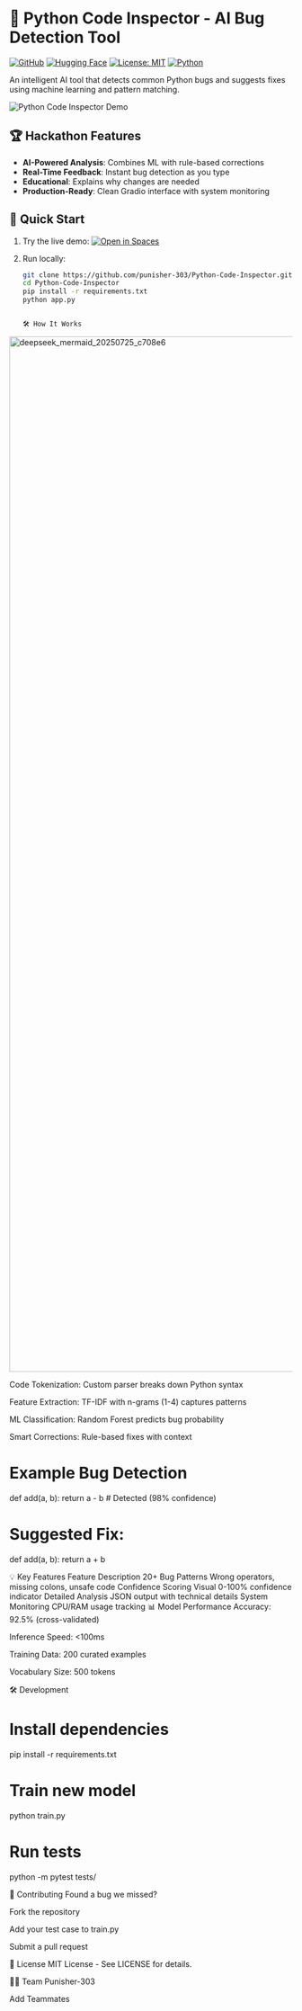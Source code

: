 # 🐞 Python Code Inspector - AI Bug Detection Tool

[![GitHub](https://img.shields.io/badge/GitHub-Repository-blue)](https://github.com/punisher-303/Python-Code-Inspector)
[![Hugging Face](https://img.shields.io/badge/🤗%20Demo-Spaces-yellow)](https://huggingface.co/spaces/punisher-303/python-code-inspector)
[![License: MIT](https://img.shields.io/badge/License-MIT-green)](LICENSE)
[![Python](https://img.shields.io/badge/Python-3.10+-blue)](https://www.python.org/)

An intelligent AI tool that detects common Python bugs and suggests fixes using machine learning and pattern matching.

![Python Code Inspector Demo](demo_screenshot.png) <!-- Replace with your actual screenshot -->

## 🏆 Hackathon Features

- **AI-Powered Analysis**: Combines ML with rule-based corrections
- **Real-Time Feedback**: Instant bug detection as you type
- **Educational**: Explains why changes are needed
- **Production-Ready**: Clean Gradio interface with system monitoring

## 🚀 Quick Start

1. Try the live demo:
   [![Open in Spaces](https://huggingface.co/datasets/huggingface/badges/raw/main/open-in-hf-spaces-md.svg)](https://huggingface.co/spaces/punisher-303/python-code-inspector)

2. Run locally:
   ```bash
   git clone https://github.com/punisher-303/Python-Code-Inspector.git
   cd Python-Code-Inspector
   pip install -r requirements.txt
   python app.py


   🛠️ How It Works
<img width="1248" height="1842" alt="deepseek_mermaid_20250725_c708e6" src="https://github.com/user-attachments/assets/11cf3ef1-c572-4a38-b879-4a7b573d5b5e" />

Code Tokenization: Custom parser breaks down Python syntax

Feature Extraction: TF-IDF with n-grams (1-4) captures patterns

ML Classification: Random Forest predicts bug probability

Smart Corrections: Rule-based fixes with context


# Example Bug Detection
def add(a, b): return a - b  # Detected (98% confidence)
# Suggested Fix:
def add(a, b): return a + b


💡 Key Features
Feature	Description
20+ Bug Patterns	Wrong operators, missing colons, unsafe code
Confidence Scoring	Visual 0-100% confidence indicator
Detailed Analysis	JSON output with technical details
System Monitoring	CPU/RAM usage tracking
📊 Model Performance
Accuracy: 92.5% (cross-validated)

Inference Speed: <100ms

Training Data: 200 curated examples

Vocabulary Size: 500 tokens

🛠️ Development

# Install dependencies
pip install -r requirements.txt

# Train new model
python train.py

# Run tests
python -m pytest tests/


🤝 Contributing
Found a bug we missed?

Fork the repository

Add your test case to train.py

Submit a pull request

📜 License
MIT License - See LICENSE for details.

👨‍💻 Team
Punisher-303

Add Teammates

